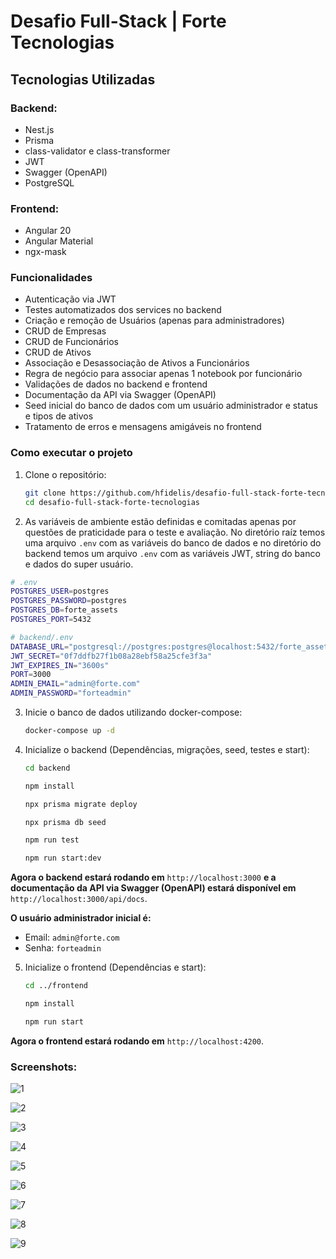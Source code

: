 # Desafio Full-Stack | Forte Tecnologias

## Tecnologias Utilizadas

### Backend:
- Nest.js
- Prisma
- class-validator e class-transformer
- JWT
- Swagger (OpenAPI)
- PostgreSQL

### Frontend:
- Angular 20
- Angular Material
- ngx-mask

### Funcionalidades
- Autenticação via JWT
- Testes automatizados dos services no backend
- Criação e remoção de Usuários (apenas para administradores)
- CRUD de Empresas
- CRUD de Funcionários
- CRUD de Ativos
- Associação e Desassociação de Ativos a Funcionários
- Regra de negócio para associar apenas 1 notebook por funcionário
- Validações de dados no backend e frontend
- Documentação da API via Swagger (OpenAPI)
- Seed inicial do banco de dados com um usuário administrador e status e tipos de ativos
- Tratamento de erros e mensagens amigáveis no frontend

### Como executar o projeto
1. Clone o repositório:
   ```bash
   git clone https://github.com/hfidelis/desafio-full-stack-forte-tecnologias
   cd desafio-full-stack-forte-tecnologias
    ```

2. As variáveis de ambiente estão definidas e comitadas apenas por questões de praticidade para o teste e avaliação. No diretório raíz temos uma arquivo `.env` com as variáveis do banco de dados e no diretório do backend temos um arquivo `.env` com as variáveis JWT, string do banco e dados do super usuário.

```bash
# .env
POSTGRES_USER=postgres
POSTGRES_PASSWORD=postgres
POSTGRES_DB=forte_assets
POSTGRES_PORT=5432

# backend/.env
DATABASE_URL="postgresql://postgres:postgres@localhost:5432/forte_assets?schema=public"
JWT_SECRET="0f7ddfb27f1b08a28ebf58a25cfe3f3a"
JWT_EXPIRES_IN="3600s"
PORT=3000
ADMIN_EMAIL="admin@forte.com"
ADMIN_PASSWORD="forteadmin"
```

3. Inicie o banco de dados utilizando docker-compose:
    ```bash
    docker-compose up -d
    ```

4. Inicialize o backend (Dependências, migrações, seed, testes e start):
    ```bash
    cd backend

    npm install

    npx prisma migrate deploy

    npx prisma db seed

    npm run test

    npm run start:dev
    ```

**Agora o backend estará rodando em** `http://localhost:3000` **e a documentação da API via Swagger (OpenAPI) estará disponível em** `http://localhost:3000/api/docs`.

**O usuário administrador inicial é:**
- Email: `admin@forte.com`
- Senha: `forteadmin`

5. Inicialize o frontend (Dependências e start):
    ```bash
    cd ../frontend

    npm install

    npm run start
    ```

**Agora o frontend estará rodando em** `http://localhost:4200`.

### Screenshots:

![1](./docs/1.png)

![2](./docs/2.png)

![3](./docs/3.png)

![4](./docs/4.png)

![5](./docs/5.png)

![6](./docs/6.png)

![7](./docs/7.png)

![8](./docs/8.png)

![9](./docs/9.png)
